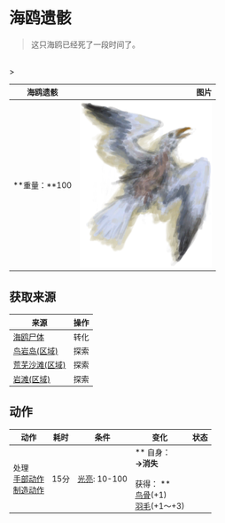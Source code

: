 # 海鸥遗骸  
> 这只海鸥已经死了一段时间了。  
<br>  
>   
  
  海鸥遗骸  |   图片   
 ----  |  ----:   
 **重量：**100  |  <img decoding="async" src="Sprite/SeagullCarcass.png" href="a.md" style="max-width:300px;max-height:300px;">   
  
## 获取来源  
来源  |  操作  
----  |  ----  
[海鸥尸体](SeagullDead.md)  |  转化  
[鸟岩岛(区域)](BirdRock.md)  |  探索  
[荒芜沙滩(区域)](DesolateBeach.md)  |  探索  
[岩滩(区域)](Rocks.md)  |  探索  
## 动作  
动作  |  耗时  |  条件  |  变化  |  状态  
----  |  ----  |  ----  |  ----  |  ----  
处理<br>[手部动作](HandAction.md)<br>[制造动作](CraftAction.md)  |  15分  |  [光亮](Light.md): 10-100  |  ** 自身：**<br>→消失<br><br>** 获得： **<br>  [鸟骨](BonesBird.md)(+1)<br>  [羽毛](Feathers.md)(+1～+3)<br>  |    


<script>document.title="海鸥遗骸 - 卡牌生存百科 Card Survival Wiki";</script>